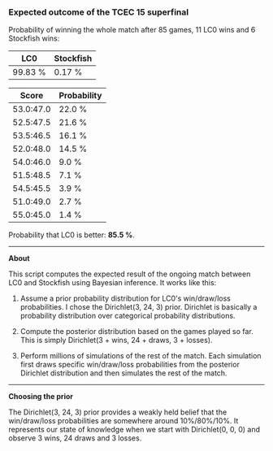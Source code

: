 ### Expected outcome of the TCEC 15 superfinal

Probability of winning the whole match after 85 games, 11 LC0 wins and 6 Stockfish wins:

|LC0|Stockfish|
|---|---|
| 99.83 % | 0.17 % |

| Score | Probability |
|-|-|
| 53.0:47.0 | 22.0 % |
| 52.5:47.5 | 21.6 % |
| 53.5:46.5 | 16.1 % |
| 52.0:48.0 | 14.5 % |
| 54.0:46.0 | 9.0 % |
| 51.5:48.5 | 7.1 % |
| 54.5:45.5 | 3.9 % |
| 51.0:49.0 | 2.7 % |
| 55.0:45.0 | 1.4 % |

Probability that LC0 is better: **85.5 %**.

---

**About**

This script computes the expected result of the ongoing match between LC0 and Stockfish using Bayesian inference. It works like this:

1. Assume a prior probability distribution for LC0's win/draw/loss probabilities. I chose the Dirichlet(3, 24, 3) prior. Dirichlet is basically a probability distribution over categorical probability distributions.

2. Compute the posterior distribution based on the games played so far. This is simply Dirichlet(3 + wins, 24 + draws, 3 + losses).

3. Perform millions of simulations of the rest of the match. Each simulation first draws specific win/draw/loss probabilities from the posterior Dirichlet distribution and then simulates the rest of the match.

---

**Choosing the prior**

The Dirichlet(3, 24, 3) prior provides a weakly held belief that the win/draw/loss probabilities are somewhere around 10%/80%/10%. It represents our state of knowledge when we start with Dirichlet(0, 0, 0) and observe 3 wins, 24 draws and 3 losses.
